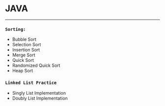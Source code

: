 # JAVA
***
### `Sorting:`
* Bubble Sort
* Selection Sort
* Insertion Sort
* Merge Sort
* Quick Sort
* Randomized Quick Sort
* Heap Sort

### `Linked List Practice`
* Singly List Implementation
* Doubly List Implementation
